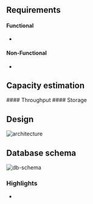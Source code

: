 # <serivce-name>

## Requirements

#### Functional
- <list of functional requirements>

#### Non-Functional
- <list of non functional requirements>

## Capacity estimation
<capacity assumptions>
#### Throughput
<throughput calculations>
#### Storage
<storage calculations>

## Design
![architecture](./diagrams/architecture.png)

## Database schema
![db-schema](./diagrams/db-schema.png)

### Highlights
- <list of important points related to the design>